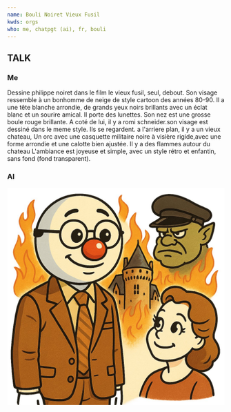 ```yaml
---
name: Bouli Noiret Vieux Fusil
kwds: orgs
who: me, chatpgt (ai), fr, bouli
---
```




## TALK

### Me

Dessine philippe noiret dans le film le vieux fusil, seul, debout.
Son visage ressemble à un bonhomme de neige de style cartoon des années 80-90.
Il a une tête blanche arrondie, de grands yeux noirs brillants avec un éclat blanc et un sourire amical.
Il porte des lunettes. Son nez est une grosse boule rouge brillante.
A coté de lui, il y a romi schneider.son visage est dessiné dans le meme style.
Ils se regardent. a l'arriere plan, il y a un vieux chateau,
Un orc avec une casquette militaire noire à visière rigide,avec une forme arrondie et une calotte bien ajustée.
Il y a des flammes autour du chateau
L'ambiance est joyeuse et simple, avec un style rétro et enfantin, sans fond (fond transparent).


### AI

![](bouli-noiret-vieux-fusil_001.jpg)




